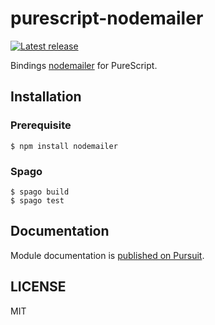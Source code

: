 # purescript-nodemailer

[![Latest release](http://img.shields.io/github/release/oreshinya/purescript-nodemailer.svg)](https://github.com/oreshinya/purescript-nodemailer/releases)

Bindings [nodemailer](https://github.com/nodemailer/nodemailer) for PureScript.

## Installation

### Prerequisite

```
$ npm install nodemailer
```

### Spago

```
$ spago build
$ spago test
```

## Documentation

Module documentation is [published on Pursuit](http://pursuit.purescript.org/packages/purescript-nodemailer).

## LICENSE

MIT
